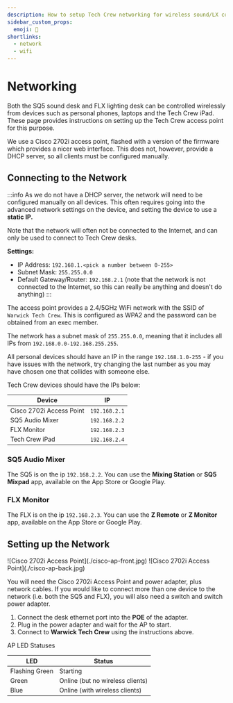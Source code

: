```yaml
---
description: How to setup Tech Crew networking for wireless sound/LX control.
sidebar_custom_props:
  emoji: 🛜
shortlinks:
  - network
  - wifi
---
```

# Networking

Both the SQ5 sound desk and FLX lighting desk can be controlled wirelessly from devices such as personal phones, laptops
and the Tech Crew iPad. These page provides instructions on setting up the Tech Crew access point for this purpose.

We use a Cisco 2702i access point, flashed with a version of the firmware which provides a nicer web interface. This 
does not, however, provide a DHCP server, so all clients must be configured manually.

## Connecting to the Network
:::info
As we do not have a DHCP server, the network will need to be configured manually on all devices. This often requires 
going into the advanced network settings on the device, and setting the device to use a **static IP.**

Note that the network will often not be connected to the Internet, and can only be used to connect to Tech Crew desks.

**Settings:**
* IP Address: `192.168.1.<pick a number between 0-255>`
* Subnet Mask: `255.255.0.0`
* Default Gateway/Router: `192.168.2.1` (note that the network is not connected to the Internet, so this can 
  really be anything and doesn't do anything)
:::

The access point provides a 2.4/5GHz WiFi network with the SSID of `Warwick Tech Crew`. This is configured as WPA2 
and the password can be obtained from an exec member.

The network has a subnet mask of `255.255.0.0`, meaning that it includes all IPs from `192.168.0.0-192.168.255.255`.

All personal devices should have an IP in the range `192.168.1.0-255` - if you have issues with the network, try 
changing the last number as you may have chosen one that collides with someone else.

Tech Crew devices should have the IPs below:

| Device                   | IP            |
|--------------------------|---------------|
| Cisco 2702i Access Point | `192.168.2.1` |
| SQ5 Audio Mixer          | `192.168.2.2` |
| FLX Monitor              | `192.168.2.3` |
| Tech Crew iPad           | `192.168.2.4` |

### SQ5 Audio Mixer
The SQ5 is on the ip `192.168.2.2`. You can use the **Mixing Station** or **SQ5 Mixpad** app, available on the App Store
or Google Play.

### FLX Monitor
The FLX is on the ip `192.168.2.3`. You can use the **Z Remote** or **Z Monitor** app, available on the App Store or
Google Play.

## Setting up the Network
<div class="img-gallery">
![Cisco 2702i Access Point](./cisco-ap-front.jpg)
![Cisco 2702i Access Point](./cisco-ap-back.jpg)
</div>

You will need the Cisco 2702i Access Point and power adapter, plus network cables. If you would like to connect more 
than one device to the network (i.e. both the SQ5 and FLX), you will also need a switch and switch power adapter.

1. Connect the desk ethernet port into the **POE** of the adapter.
2. Plug in the power adapter and wait for the AP to start.
3. Connect to **Warwick Tech Crew** using the instructions above.

AP LED Statuses

| LED            | Status                           |
|----------------|----------------------------------|
| Flashing Green | Starting                         |
| Green          | Online (but no wireless clients) |
| Blue           | Online (with wireless clients)   |